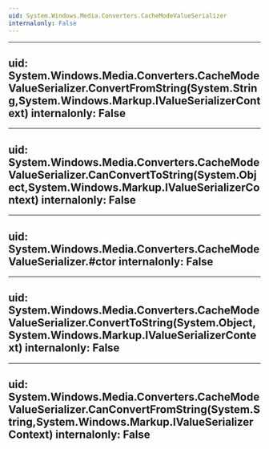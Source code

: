 ```yaml
---
uid: System.Windows.Media.Converters.CacheModeValueSerializer
internalonly: False
---
```


---
uid: System.Windows.Media.Converters.CacheModeValueSerializer.ConvertFromString(System.String,System.Windows.Markup.IValueSerializerContext)
internalonly: False
---

---
uid: System.Windows.Media.Converters.CacheModeValueSerializer.CanConvertToString(System.Object,System.Windows.Markup.IValueSerializerContext)
internalonly: False
---

---
uid: System.Windows.Media.Converters.CacheModeValueSerializer.#ctor
internalonly: False
---

---
uid: System.Windows.Media.Converters.CacheModeValueSerializer.ConvertToString(System.Object,System.Windows.Markup.IValueSerializerContext)
internalonly: False
---

---
uid: System.Windows.Media.Converters.CacheModeValueSerializer.CanConvertFromString(System.String,System.Windows.Markup.IValueSerializerContext)
internalonly: False
---
